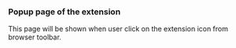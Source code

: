 ### Popup page of the extension
This page will be shown when user click on the extension icon from browser toolbar.
